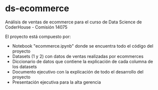 # ds-ecommerce
Análisis de ventas de ecommerce para el curso de Data Science de CoderHouse - Comisión 14075

El proyecto está compuesto por:

- Notebook "ecommerce.ipynb" donde se encuentra todo el código del proyecto
- Datasets (1 y 2) con datos de ventas realizadas por ecommerces
- Diccionario de datos que contiene la explicación de cada columna de los datasets
- Documento ejecutivo con la explicación de todo el desarrollo del proyecto
- Presentación ejecutiva para la alta gerencia